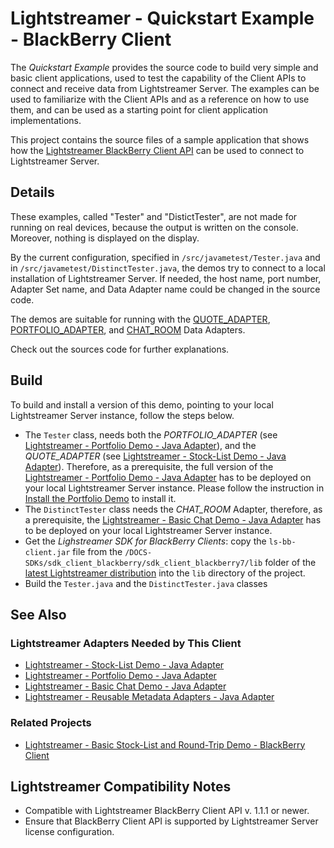# Lightstreamer - Quickstart Example - BlackBerry Client #
<!-- START DESCRIPTION lightstreamer-example-quickstart-client-blackberry -->

The *Quickstart Example* provides the source code to build very simple and basic client applications, used to test the capability of the Client APIs to connect and receive data from Lightstreamer Server. The examples can be used to familiarize with the Client APIs and as a reference on how to use them, and can be used as a starting point for client application implementations.

This project contains the source files of a sample application that shows how the [Lightstreamer BlackBerry Client API](https://lightstreamer.com/api/ls-blackberry-client/latest/index.html) can be used to connect to Lightstreamer Server.

## Details

These examples, called "Tester" and "DistictTester", are not made for running on real devices, because the output is written on the console. Moreover, nothing is displayed on the display.

<!-- END DESCRIPTION lightstreamer-example-quickstart-client-blackberry -->

By the current configuration, specified in `/src/javametest/Tester.java` and in `/src/javametest/DistinctTester.java`, the demos try to connect to a local installation of Lightstreamer Server. If needed, the host name, port number, Adapter Set name, and Data Adapter name could be changed in the source code.

The demos are suitable for running with the [QUOTE_ADAPTER](https://github.com/Lightstreamer/Lightstreamer-example-Stocklist-adapter-java), [PORTFOLIO_ADAPTER](https://github.com/Lightstreamer/Lightstreamer-example-Portfolio-adapter-java), and [CHAT_ROOM](https://github.com/Lightstreamer/Lightstreamer-example-Chat-adapter-java) Data Adapters.

Check out the sources code for further explanations. 

## Build

To build and install a version of this demo, pointing to your local Lightstreamer Server instance, follow the steps below.

* The `Tester` class, needs both the *PORTFOLIO_ADAPTER* (see [Lightstreamer - Portfolio Demo - Java Adapter](https://github.com/Lightstreamer/Lightstreamer-example-Portfolio-adapter-java)), and the *QUOTE_ADAPTER* (see [Lightstreamer - Stock-List Demo - Java Adapter](https://github.com/Lightstreamer/Lightstreamer-example-StockList-adapter-java)). Therefore, as a prerequisite, the full version of the [Lightstreamer - Portfolio Demo - Java Adapter](https://github.com/Lightstreamer/Lightstreamer-example-Portfolio-adapter-java) has to be deployed on your local Lightstreamer Server instance. Please follow the instruction in [Install the Portfolio Demo](https://github.com/Lightstreamer/Lightstreamer-example-Portfolio-adapter-java#install-the-portfolio-demo) to install it.
* The `DistinctTester` class needs the *CHAT_ROOM* Adapter, therefore, as a prerequisite, the [Lightstreamer - Basic Chat Demo - Java Adapter](https://github.com/Lightstreamer/Lightstreamer-example-Chat-adapter-java) has to be deployed on your local Lightstreamer Server instance.
* Get the *Lighstreamer SDK for BlackBerry Clients*: copy the `ls-bb-client.jar` file from the `/DOCS-SDKs/sdk_client_blackberry/sdk_client_blackberry7/lib` folder of the [latest Lightstreamer distribution](http://www.lightstreamer.com/download) into the `lib` directory of the project.
* Build the `Tester.java` and the `DistinctTester.java` classes

## See Also

### Lightstreamer Adapters Needed by This Client
<!-- START RELATED_ENTRIES -->

* [Lightstreamer - Stock-List Demo - Java Adapter](https://github.com/Lightstreamer/Lightstreamer-example-Stocklist-adapter-java)
* [Lightstreamer - Portfolio Demo - Java Adapter](https://github.com/Lightstreamer/Lightstreamer-example-Portfolio-adapter-java)
* [Lightstreamer - Basic Chat Demo - Java Adapter](https://github.com/Lightstreamer/Lightstreamer-example-Chat-adapter-java)
* [Lightstreamer - Reusable Metadata Adapters - Java Adapter](https://github.com/Lightstreamer/Lightstreamer-example-ReusableMetadata-adapter-java)

<!-- END RELATED_ENTRIES -->

### Related Projects

* [Lightstreamer - Basic Stock-List and Round-Trip Demo - BlackBerry Client](https://github.com/Lightstreamer/Lightstreamer-example-StockList-client-blackberry)

## Lightstreamer Compatibility Notes

- Compatible with Lightstreamer BlackBerry Client API v. 1.1.1 or newer.
- Ensure that BlackBerry Client API is supported by Lightstreamer Server license configuration.
